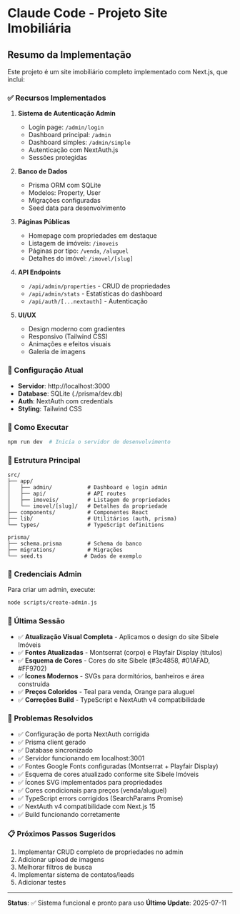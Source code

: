 # Claude Code - Projeto Site Imobiliária

## Resumo da Implementação

Este projeto é um site imobiliário completo implementado com Next.js, que inclui:

### ✅ Recursos Implementados

1. **Sistema de Autenticação Admin**
   - Login page: `/admin/login`
   - Dashboard principal: `/admin` 
   - Dashboard simples: `/admin/simple`
   - Autenticação com NextAuth.js
   - Sessões protegidas

2. **Banco de Dados**
   - Prisma ORM com SQLite
   - Modelos: Property, User
   - Migrações configuradas
   - Seed data para desenvolvimento

3. **Páginas Públicas**
   - Homepage com propriedades em destaque
   - Listagem de imóveis: `/imoveis`
   - Páginas por tipo: `/venda`, `/aluguel`
   - Detalhes do imóvel: `/imovel/[slug]`

4. **API Endpoints**
   - `/api/admin/properties` - CRUD de propriedades
   - `/api/admin/stats` - Estatísticas do dashboard
   - `/api/auth/[...nextauth]` - Autenticação

5. **UI/UX**
   - Design moderno com gradientes
   - Responsivo (Tailwind CSS)
   - Animações e efeitos visuais
   - Galeria de imagens

### 🔧 Configuração Atual

- **Servidor**: http://localhost:3000
- **Database**: SQLite (./prisma/dev.db)
- **Auth**: NextAuth com credentials
- **Styling**: Tailwind CSS

### 🚀 Como Executar

```bash
npm run dev  # Inicia o servidor de desenvolvimento
```

### 📁 Estrutura Principal

```
src/
├── app/
│   ├── admin/           # Dashboard e login admin
│   ├── api/             # API routes
│   ├── imoveis/         # Listagem de propriedades
│   └── imovel/[slug]/   # Detalhes da propriedade
├── components/          # Componentes React
├── lib/                 # Utilitários (auth, prisma)
└── types/               # TypeScript definitions

prisma/
├── schema.prisma        # Schema do banco
├── migrations/          # Migrações
└── seed.ts             # Dados de exemplo
```

### 🔑 Credenciais Admin

Para criar um admin, execute:
```bash
node scripts/create-admin.js
```

### 📝 Última Sessão

- ✅ **Atualização Visual Completa** - Aplicamos o design do site Sibele Imóveis
- ✅ **Fontes Atualizadas** - Montserrat (corpo) e Playfair Display (títulos)
- ✅ **Esquema de Cores** - Cores do site Sibele (#3c4858, #01AFAD, #FF9702)
- ✅ **Ícones Modernos** - SVGs para dormitórios, banheiros e área construída
- ✅ **Preços Coloridos** - Teal para venda, Orange para aluguel
- ✅ **Correções Build** - TypeScript e NextAuth v4 compatibilidade

### 🐛 Problemas Resolvidos

- ✅ Configuração de porta NextAuth corrigida
- ✅ Prisma client gerado
- ✅ Database sincronizado
- ✅ Servidor funcionando em localhost:3001
- ✅ Fontes Google Fonts configuradas (Montserrat + Playfair Display)
- ✅ Esquema de cores atualizado conforme site Sibele Imóveis
- ✅ Ícones SVG implementados para propriedades
- ✅ Cores condicionais para preços (venda/aluguel)
- ✅ TypeScript errors corrigidos (SearchParams Promise)
- ✅ NextAuth v4 compatibilidade com Next.js 15
- ✅ Build funcionando corretamente

### 📋 Próximos Passos Sugeridos

1. Implementar CRUD completo de propriedades no admin
2. Adicionar upload de imagens
3. Melhorar filtros de busca
4. Implementar sistema de contatos/leads
5. Adicionar testes

---

**Status**: ✅ Sistema funcional e pronto para uso
**Último Update**: 2025-07-11